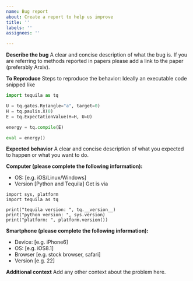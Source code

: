```yaml
---
name: Bug report
about: Create a report to help us improve
title: ''
labels: ''
assignees: ''

---
```


**Describe the bug**
A clear and concise description of what the bug is. If you are referring to methods reported in papers please add a link to the paper (preferably Arxiv).

**To Reproduce**
Steps to reproduce the behavior: Ideally an executable code snipped like
```python
import tequila as tq

U = tq.gates.Ry(angle="a", target=0)
H = tq.paulis.X(0)
E = tq.ExpectationValue(H=H, U=U)

energy = tq.compile(E)

eval = energy()

```

**Expected behavior**
A clear and concise description of what you expected to happen or what you want to do.

**Computer (please complete the following information):**
 - OS: [e.g. iOS/Linux/Windows]
 - Version [Python and Tequila]
Get is via
```
import sys, platform
import tequila as tq

print("tequila version: ", tq.__version__)
print("python version: ", sys.version)
print("platform: ", platform.version())  

```

**Smartphone (please complete the following information):**
 - Device: [e.g. iPhone6]
 - OS: [e.g. iOS8.1]
 - Browser [e.g. stock browser, safari]
 - Version [e.g. 22]

**Additional context**
Add any other context about the problem here.
